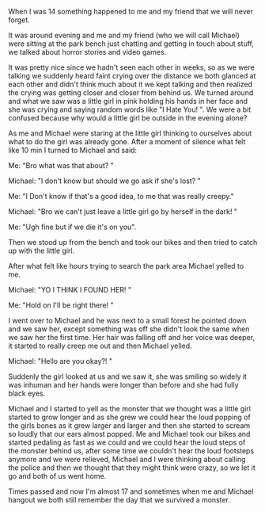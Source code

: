 When I was 14 something happened to me and my friend that we will never forget.

It was around evening and me and my friend (who we will call Michael) were sitting at the park bench just chatting and getting in touch about stuff, we talked about horror stories and video games.

It was pretty nice since we hadn't seen each other in weeks, so as we were talking we suddenly heard faint crying over the distance we both glanced at each other and didn't think much about it we kept talking and then realized the crying was getting closer and closer from behind us. We turned around and what we saw was a little girl in pink holding his hands in her face and she was crying and saying random words like "I Hate You! ". We were a bit confused because why would a little girl be outside in the evening alone?

As me and Michael were staring at the little girl thinking to ourselves about what to do the girl was already gone. After a moment of silence what felt like 10 min I turned to Michael and said:

Me: "Bro what was that about? "

Michael: "I don't know but should we go ask if she's lost? "

Me: "I Don't know if that's a good idea, to me that was really creepy."

Michael: "Bro we can't just leave a little girl go by herself in the dark! "

Me: "Ugh fine but if we die it's on you".

Then we stood up from the bench and took our bikes and then tried to catch up with the little girl.

After what felt like hours trying to search the park area Michael yelled to me.

Michael: "YO I THINK I FOUND HER! "

Me: "Hold on I'll be right there! "

I went over to Michael and he was next to a small forest he pointed down and we saw her, except something was off she didn't look the same when we saw her the first time. Her hair was falling off and her voice was deeper, it started to really creep me out and then Michael yelled.

Michael: "Hello are you okay?! "

Suddenly the girl looked at us and we saw it, she was smiling so widely it was inhuman and her hands were longer than before and she had fully black eyes.

Michael and I started to yell as the monster that we thought was a little girl started to grow longer and as she grew we could hear the loud popping of the girls bones as it grew larger and larger and then she started to scream so loudly that our ears almost popped. Me and Michael took our bikes and started pedaling as fast as we could and we could hear the loud steps of the monster behind us, after some time we couldn't hear the loud footsteps anymore and we were relieved, Michael and I were thinking about calling the police and then we thought that they might think were crazy, so we let it go and both of us went home.

Times passed and now I'm almost 17 and sometimes when me and Michael hangout we both still remember the day that we survived a monster.
